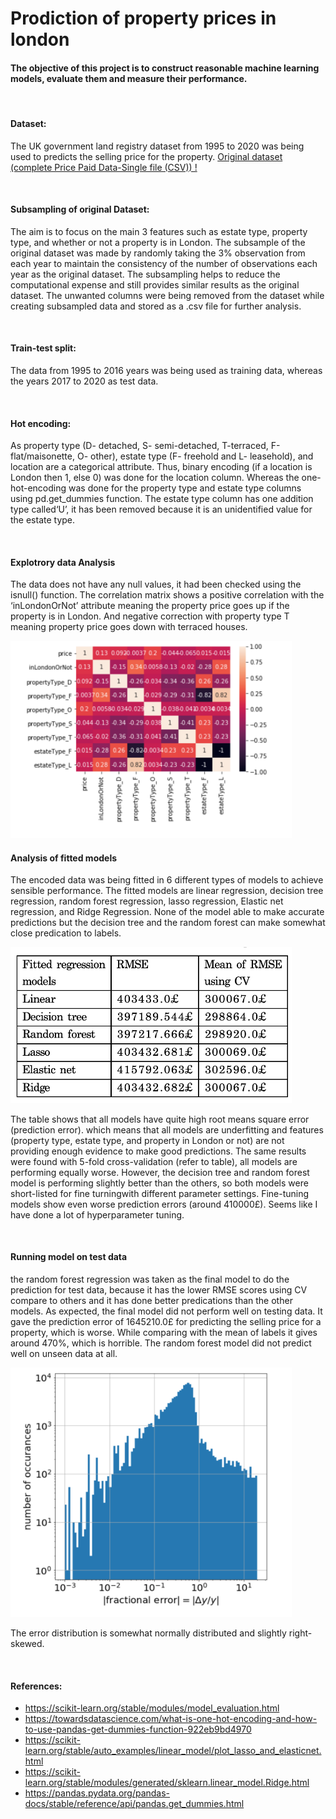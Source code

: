 # Prodiction of property prices in london


#### The objective of this project is to construct reasonable machine learning models, evaluate them and measure their performance. 

<br/>

#### Dataset:
 
The UK government land registry dataset from 1995 to 2020 was being used to predicts the selling price for the property. [Original dataset (complete Price Paid Data-Single file (CSV)) !](https://www.gov.uk/government/statistical-data-sets/price-paid-data-downloads)

<br/>

#### Subsampling of original Dataset:
The aim is to focus on the main 3 features such as estate type, property type, and whether or not a property is in London. The subsample of the original dataset was made by randomly taking the 3% observation from each year to maintain the consistency of the number of observations each year as the original dataset. The subsampling helps to reduce the computational expense and still provides similar results as the original dataset. The unwanted columns were being removed from the dataset while creating subsampled data and stored as a .csv file for further analysis.

<br/>

#### Train-test split:
The data from 1995 to 2016 years was being used as training data, whereas the years 2017 to 2020 as test data. 

<br/>

#### Hot encoding:
As property type (D- detached, S- semi-detached, T-terraced, F-flat/maisonette, O- other), estate type (F- freehold and L- leasehold), and location are a categorical attribute. Thus, binary encoding (if a location is London then 1, else 0) was done for the location column. Whereas the one-hot-encoding was done for the property type and estate type columns using pd.get_dummies function. The estate type column has one addition type called‘U’, it has been removed because it is an unidentified value for the estate type. 

<br/>

#### Explotrory data Analysis
The data does not have any null values, it had been checked using the isnull() function. The correlation matrix shows a positive correlation with the ‘inLondonOrNot’ attribute meaning the property price goes up if the property is in London. And negative correction with property type T meaning property price goes down with terraced houses.


<img src="images/corrlation_matrix.png" width="450"/>



<br/>

#### Analysis of fitted models

The encoded data was being fitted in 6 different types of models to achieve sensible performance. The fitted models are linear regression, decision tree regression, random forest regression, lasso regression, Elastic net regression, and Ridge Regression. None of the model able to make accurate predictions but the decision tree and the random forest can make somewhat close predication to labels. 

<img src="images/model_RMSE.png" width="450"/>



The table shows that all models have quite high root means square error (prediction error). which means that all models are underfitting and features (property type, estate type, and property in London or not) are not providing enough evidence to make good predictions. The same results were found with 5-fold cross-validation (refer to table), all models are performing equally worse. However, the decision tree and random forest model is performing slightly better than the others, so both models were short-listed for fine turningwith different parameter settings. Fine-tuning models show even worse prediction errors (around 410000£). Seems like I have done a lot of hyperparameter tuning. 


<br/>

#### Running model on test data

the random forest regression was taken as the final model to do the prediction for test data, because it has the lower RMSE scores using CV compare to others and it has done better predications than the other models. As expected, the final model did not perform well on testing data. It gave the prediction error of 1645210.0£ for predicting the selling price for a property, which is worse. While comparing with the mean of labels it gives around 470%, which is horrible. The random forest model did not predict well on unseen data at all. 

<img src="images/Error_distribution.png" width="450"/>


The error distribution is somewhat normally distributed and slightly right-skewed.

<br/>

#### References: 

* https://scikit-learn.org/stable/modules/model_evaluation.html
* https://towardsdatascience.com/what-is-one-hot-encoding-and-how-to-use-pandas-get-dummies-function-922eb9bd4970
* https://scikit-learn.org/stable/auto_examples/linear_model/plot_lasso_and_elasticnet.html
* https://scikit-learn.org/stable/modules/generated/sklearn.linear_model.Ridge.html
* https://pandas.pydata.org/pandas-docs/stable/reference/api/pandas.get_dummies.html


<br/><br/><br/>

